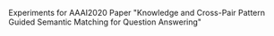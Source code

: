 Experiments for AAAI2020 Paper "Knowledge and Cross-Pair Pattern Guided Semantic Matching for Question Answering"
